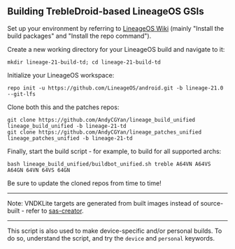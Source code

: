
## Building TrebleDroid-based LineageOS GSIs ##

Set up your environment by referring to [LineageOS Wiki](https://wiki.lineageos.org/devices/TP1803/build) (mainly "Install the build packages" and "Install the repo command").

Create a new working directory for your LineageOS build and navigate to it:

    mkdir lineage-21-build-td; cd lineage-21-build-td

Initialize your LineageOS workspace:

    repo init -u https://github.com/LineageOS/android.git -b lineage-21.0 --git-lfs

Clone both this and the patches repos:

    git clone https://github.com/AndyCGYan/lineage_build_unified lineage_build_unified -b lineage-21-td
    git clone https://github.com/AndyCGYan/lineage_patches_unified lineage_patches_unified -b lineage-21-td

Finally, start the build script - for example, to build for all supported archs:

    bash lineage_build_unified/buildbot_unified.sh treble A64VN A64VS A64GN 64VN 64VS 64GN

Be sure to update the cloned repos from time to time!

---

Note: VNDKLite targets are generated from built images instead of source-built - refer to [sas-creator](https://github.com/AndyCGYan/sas-creator).

---

This script is also used to make device-specific and/or personal builds. To do so, understand the script, and try the `device` and `personal` keywords.
